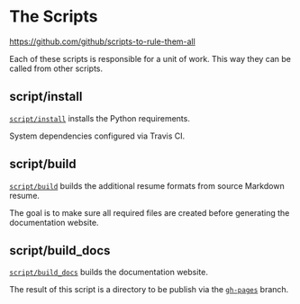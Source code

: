 # The Scripts

<https://github.com/github/scripts-to-rule-them-all>

Each of these scripts is responsible for a unit of work. This way they can be called from other scripts.

## script/install

[`script/install`][install] installs the Python requirements.

System dependencies configured via Travis CI.

## script/build

[`script/build`][build] builds the additional resume formats from source Markdown resume.

The goal is to make sure all required files are created before generating the documentation website.

## script/build_docs

[`script/build_docs`][build_docs] builds the documentation website.

The result of this script is a directory to be publish via the [`gh-pages`](https://github.com/RyanBalfanz/resume-proof-of-concept/tree/gh-pages) branch.

[install]: ./install
[build]: ./build
[build_docs]: ./build_docs
